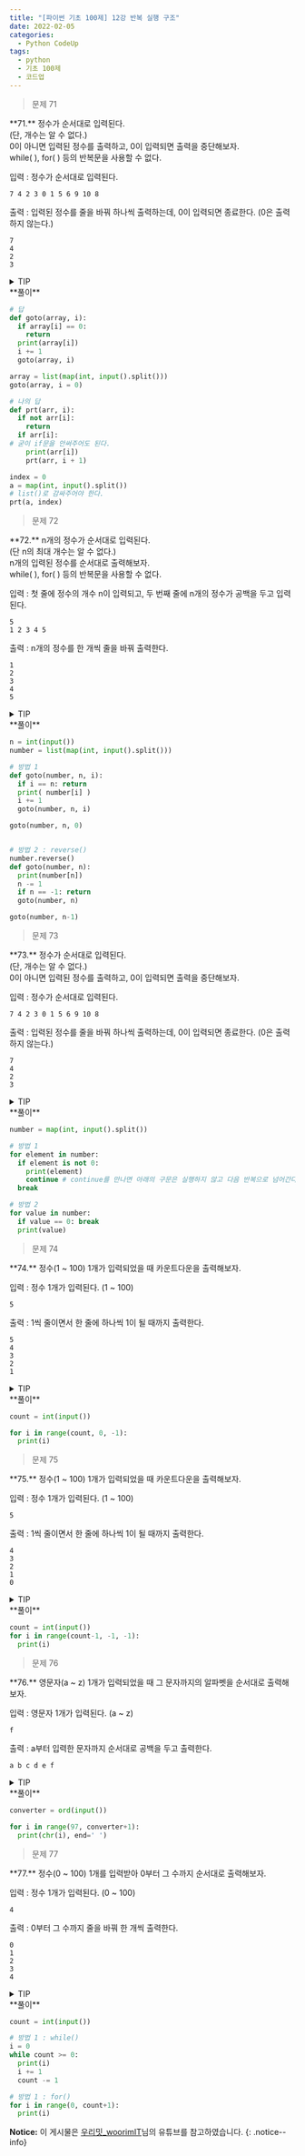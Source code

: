 ```yaml
---
title: "[파이썬 기초 100제] 12강 반복 실행 구조"
date: 2022-02-05
categories:
  - Python CodeUp
tags:
  - python
  - 기초 100제
  - 코드업
---
```


> 문제 71

<div class="notice--danger" markdown="1">
**71.**   
정수가 순서대로 입력된다.<br>
(단, 개수는 알 수 없다.)<br>
0이 아니면 입력된 정수를 출력하고, 0이 입력되면 출력을 중단해보자.<br>
while( ), for( ) 등의 반복문을 사용할 수 없다.<br>

입력 : 정수가 순서대로 입력된다.
```
7 4 2 3 0 1 5 6 9 10 8
```

출력 : 입력된 정수를 줄을 바꿔 하나씩 출력하는데, 0이 입력되면 종료한다. (0은 출력하지 않는다.)
```
7
4
2
3
```
</div>

<details>
<summary>TIP</summary>
<div markdown="1">

원래 이 문제는 goto문을 이용해 풀도록 유도한 것인데 파이썬에서는 goto문을 제공하지 않으므로 함수를 이용하여 풀도록 한다.

파이썬에서는 do~while()과 같은 반복문도 제공하지 않는다.

파이썬에서는 함수를 이용하여 goto문처럼 사용하면 된다.

</div>
</details>

<div class="notice" markdown="1">
**풀이**

```python
# 답
def goto(array, i):
  if array[i] == 0:
    return
  print(array[i])
  i += 1
  goto(array, i)

array = list(map(int, input().split()))
goto(array, i = 0)

# 나의 답
def prt(arr, i):
  if not arr[i]:
    return
  if arr[i]:
# 굳이 if문을 안써주어도 된다.
    print(arr[i])
    prt(arr, i + 1)

index = 0
a = map(int, input().split())
# list()로 감싸주어야 한다.
prt(a, index)
```

</div>

> 문제 72

<div class="notice--success" markdown="1">
**72.**   
n개의 정수가 순서대로 입력된다.<br>
(단 n의 최대 개수는 알 수 없다.)<br>
n개의 입력된 정수를 순서대로 출력해보자.<br>
while( ), for( ) 등의 반복문을 사용할 수 없다.<br>

입력 : 첫 줄에 정수의 개수 n이 입력되고, 두 번째 줄에 n개의 정수가 공백을 두고 입력된다.
```
5
1 2 3 4 5
```
출력 : n개의 정수를 한 개씩 줄을 바꿔 출력한다.
```
1
2
3
4
5
```
</div>

<details>
<summary>TIP</summary>
<div markdown="1">

리스트의 메소드인 reverse()는 내부 원소들을 거꾸로 재정렬해준다.

</div>
</details>

<div class="notice" markdown="1">
**풀이**

```python
n = int(input())
number = list(map(int, input().split()))

# 방법 1
def goto(number, n, i):
  if i == n: return
  print( number[i] )
  i += 1
  goto(number, n, i)

goto(number, n, 0)


# 방법 2 : reverse()
number.reverse()
def goto(number, n):
  print(number[n])
  n -= 1
  if n == -1: return
  goto(number, n)

goto(number, n-1)
```

</div>

> 문제 73

<div class="notice--success" markdown="1">
**73.**   
정수가 순서대로 입력된다.<br>
(단, 개수는 알 수 없다.)<br>
0이 아니면 입력된 정수를 출력하고, 0이 입력되면 출력을 중단해보자.<br>

입력 : 정수가 순서대로 입력된다.
```
7 4 2 3 0 1 5 6 9 10 8
```
출력 : 입력된 정수를 줄을 바꿔 하나씩 출력하는데, 0이 입력되면 종료한다. (0은 출력하지 않는다.)
```
7
4
2
3
```
</div>

<details>
<summary>TIP</summary>
<div markdown="1">



</div>
</details>

<div class="notice" markdown="1">
**풀이**

```python
number = map(int, input().split())

# 방법 1
for element in number:
  if element is not 0:
    print(element)
    continue # continue를 만나면 아래의 구문은 실행하지 않고 다음 반복으로 넘어간다.
  break

# 방법 2
for value in number:
  if value == 0: break
  print(value)
```

</div>

> 문제 74

<div class="notice--success" markdown="1">
**74.**   
정수(1 ~ 100) 1개가 입력되었을 때 카운트다운을 출력해보자.<br>

입력 : 정수 1개가 입력된다. (1 ~ 100)
```
5
```
출력 : 1씩 줄이면서 한 줄에 하나씩 1이 될 때까지 출력한다.
```
5
4
3
2
1
```
</div>

<details>
<summary>TIP</summary>
<div markdown="1">



</div>
</details>

<div class="notice" markdown="1">
**풀이**

```python
count = int(input())

for i in range(count, 0, -1):
  print(i)
```

</div>

> 문제 75

<div class="notice--success" markdown="1">
**75.**   
정수(1 ~ 100) 1개가 입력되었을 때 카운트다운을 출력해보자.<br>

입력 : 정수 1개가 입력된다. (1 ~ 100)
```
5
```
출력 : 1씩 줄이면서 한 줄에 하나씩 1이 될 때까지 출력한다.
```
4
3
2
1
0
```
</div>

<details>
<summary>TIP</summary>
<div markdown="1">



</div>
</details>

<div class="notice" markdown="1">
**풀이**

```python
count = int(input())
for i in range(count-1, -1, -1):
  print(i)
```

</div>

> 문제 76

<div class="notice--success" markdown="1">
**76.**   
영문자(a ~ z) 1개가 입력되었을 때 그 문자까지의 알파벳을 순서대로 출력해보자.<br>

입력 : 영문자 1개가 입력된다. (a ~ z)
```
f
```
출력 : a부터 입력한 문자까지 순서대로 공백을 두고 출력한다.
```
a b c d e f
```
</div>

<details>
<summary>TIP</summary>
<div markdown="1">

for()

아스키 코드를 이용하면 된다.

`ord()` : 문자를 아스키 코드의 10진수로 변환 ex) 'a' >> 97

`chr()` : 10진수의 아스키 코드를 문자로 변환 ex) 97 >> 'a'

`print()` 함수의 두번째 파라미터인 end는 줄바꿈을 없애줄 수 있다. default값이 줄바꿈이다.

</div>
</details>

<div class="notice" markdown="1">
**풀이**

```python
converter = ord(input())

for i in range(97, converter+1):
  print(chr(i), end=' ')
```

</div>

> 문제 77

<div class="notice--success" markdown="1">
**77.**   
정수(0 ~ 100) 1개를 입력받아 0부터 그 수까지 순서대로 출력해보자.<br>

입력 : 정수 1개가 입력된다. (0 ~ 100)
```
4
```
출력 : 0부터 그 수까지 줄을 바꿔 한 개씩 출력한다.
```
0
1
2
3
4
```
</div>

<details>
<summary>TIP</summary>
<div markdown="1">

while() or for()

</div>
</details>

<div class="notice" markdown="1">
**풀이**

```python
count = int(input())

# 방법 1 : while()
i = 0
while count >= 0:
  print(i)
  i += 1
  count -= 1

# 방법 1 : for()
for i in range(0, count+1):
  print(i)
```

</div>

**Notice:** 이 게시물은 [우리밋\_woorimIT](https://www.youtube.com/watch?v=7sykajCtgCw&list=PLSK4WsJ8JS4dOszA7Zr8paqI81Mv27tNq&index=2)님의 유튜브를 참고하였습니다.
{: .notice--info}


